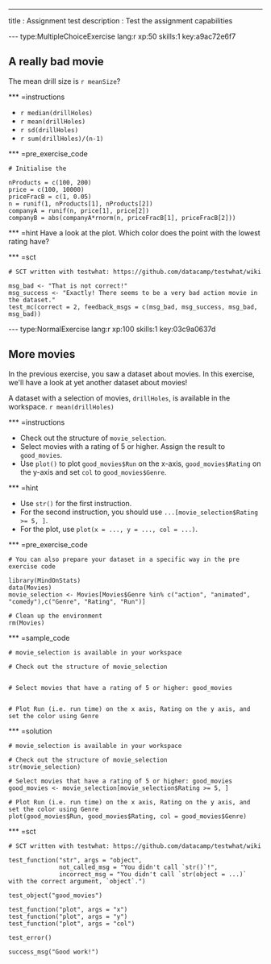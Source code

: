 ---
title       : Assignment test
description : Test the assignment capabilities

--- type:MultipleChoiceExercise lang:r xp:50 skills:1 key:a9ac72e6f7
## A really bad movie

The mean drill size is `r meanSize`?

*** =instructions
- `r median(drillHoles)`
- `r mean(drillHoles)`
- `r sd(drillHoles)`
- `r sum(drillHoles)/(n-1)`

*** =pre_exercise_code
```{r}
# Initialise the 

nProducts = c(100, 200)
price = c(100, 10000)
priceFracB = c(1, 0.05)
n = runif(1, nProducts[1], nProducts[2])
companyA = runif(n, price[1], price[2])
companyB = abs(companyA*rnorm(n, priceFracB[1], priceFracB[2]))
```

*** =hint
Have a look at the plot. Which color does the point with the lowest rating have?

*** =sct
```{r}
# SCT written with testwhat: https://github.com/datacamp/testwhat/wiki

msg_bad <- "That is not correct!"
msg_success <- "Exactly! There seems to be a very bad action movie in the dataset."
test_mc(correct = 2, feedback_msgs = c(msg_bad, msg_success, msg_bad, msg_bad))
```

--- type:NormalExercise lang:r xp:100 skills:1 key:03c9a0637d
## More movies

In the previous exercise, you saw a dataset about movies. In this exercise, we'll have a look at yet another dataset about movies!

A dataset with a selection of movies, `drillHoles`, is available in the workspace. `r mean(drillHoles)`

*** =instructions
- Check out the structure of `movie_selection`.
- Select movies with a rating of 5 or higher. Assign the result to `good_movies`.
- Use `plot()` to  plot `good_movies$Run` on the x-axis, `good_movies$Rating` on the y-axis and set `col` to `good_movies$Genre`.

*** =hint
- Use `str()` for the first instruction.
- For the second instruction, you should use `...[movie_selection$Rating >= 5, ]`.
- For the plot, use `plot(x = ..., y = ..., col = ...)`.

*** =pre_exercise_code
```{r}
# You can also prepare your dataset in a specific way in the pre exercise code

library(MindOnStats)
data(Movies)
movie_selection <- Movies[Movies$Genre %in% c("action", "animated", "comedy"),c("Genre", "Rating", "Run")]

# Clean up the environment
rm(Movies)
```

*** =sample_code
```{r}
# movie_selection is available in your workspace

# Check out the structure of movie_selection


# Select movies that have a rating of 5 or higher: good_movies


# Plot Run (i.e. run time) on the x axis, Rating on the y axis, and set the color using Genre

```

*** =solution
```{r}
# movie_selection is available in your workspace

# Check out the structure of movie_selection
str(movie_selection)

# Select movies that have a rating of 5 or higher: good_movies
good_movies <- movie_selection[movie_selection$Rating >= 5, ]

# Plot Run (i.e. run time) on the x axis, Rating on the y axis, and set the color using Genre
plot(good_movies$Run, good_movies$Rating, col = good_movies$Genre)
```

*** =sct
```{r}
# SCT written with testwhat: https://github.com/datacamp/testwhat/wiki

test_function("str", args = "object",
              not_called_msg = "You didn't call `str()`!",
              incorrect_msg = "You didn't call `str(object = ...)` with the correct argument, `object`.")

test_object("good_movies")

test_function("plot", args = "x")
test_function("plot", args = "y")
test_function("plot", args = "col")

test_error()

success_msg("Good work!")
```